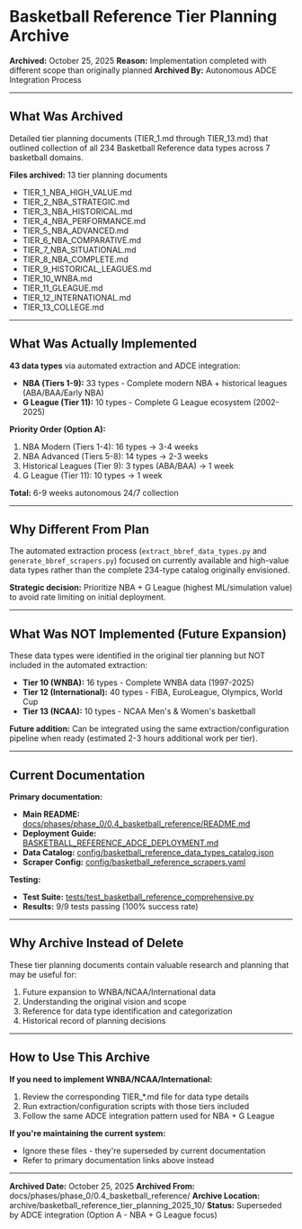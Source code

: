 # Basketball Reference Tier Planning Archive

**Archived:** October 25, 2025
**Reason:** Implementation completed with different scope than originally planned
**Archived By:** Autonomous ADCE Integration Process

---

## What Was Archived

Detailed tier planning documents (TIER_1.md through TIER_13.md) that outlined collection of all 234 Basketball Reference data types across 7 basketball domains.

**Files archived:** 13 tier planning documents
- TIER_1_NBA_HIGH_VALUE.md
- TIER_2_NBA_STRATEGIC.md
- TIER_3_NBA_HISTORICAL.md
- TIER_4_NBA_PERFORMANCE.md
- TIER_5_NBA_ADVANCED.md
- TIER_6_NBA_COMPARATIVE.md
- TIER_7_NBA_SITUATIONAL.md
- TIER_8_NBA_COMPLETE.md
- TIER_9_HISTORICAL_LEAGUES.md
- TIER_10_WNBA.md
- TIER_11_GLEAGUE.md
- TIER_12_INTERNATIONAL.md
- TIER_13_COLLEGE.md

---

## What Was Actually Implemented

**43 data types** via automated extraction and ADCE integration:
- **NBA (Tiers 1-9):** 33 types - Complete modern NBA + historical leagues (ABA/BAA/Early NBA)
- **G League (Tier 11):** 10 types - Complete G League ecosystem (2002-2025)

**Priority Order (Option A):**
1. NBA Modern (Tiers 1-4): 16 types → 3-4 weeks
2. NBA Advanced (Tiers 5-8): 14 types → 2-3 weeks
3. Historical Leagues (Tier 9): 3 types (ABA/BAA) → 1 week
4. G League (Tier 11): 10 types → 1 week

**Total:** 6-9 weeks autonomous 24/7 collection

---

## Why Different From Plan

The automated extraction process (`extract_bbref_data_types.py` and `generate_bbref_scrapers.py`) focused on currently available and high-value data types rather than the complete 234-type catalog originally envisioned.

**Strategic decision:** Prioritize NBA + G League (highest ML/simulation value) to avoid rate limiting on initial deployment.

---

## What Was NOT Implemented (Future Expansion)

These data types were identified in the original tier planning but NOT included in the automated extraction:

- **Tier 10 (WNBA):** 16 types - Complete WNBA data (1997-2025)
- **Tier 12 (International):** 40 types - FIBA, EuroLeague, Olympics, World Cup
- **Tier 13 (NCAA):** 10 types - NCAA Men's & Women's basketball

**Future addition:** Can be integrated using the same extraction/configuration pipeline when ready (estimated 2-3 hours additional work per tier).

---

## Current Documentation

**Primary documentation:**
- **Main README:** [docs/phases/phase_0/0.4_basketball_reference/README.md](../../docs/phases/phase_0/0.4_basketball_reference/README.md)
- **Deployment Guide:** [BASKETBALL_REFERENCE_ADCE_DEPLOYMENT.md](../../BASKETBALL_REFERENCE_ADCE_DEPLOYMENT.md)
- **Data Catalog:** [config/basketball_reference_data_types_catalog.json](../../config/basketball_reference_data_types_catalog.json)
- **Scraper Config:** [config/basketball_reference_scrapers.yaml](../../config/basketball_reference_scrapers.yaml)

**Testing:**
- **Test Suite:** [tests/test_basketball_reference_comprehensive.py](../../tests/test_basketball_reference_comprehensive.py)
- **Results:** 9/9 tests passing (100% success rate)

---

## Why Archive Instead of Delete

These tier planning documents contain valuable research and planning that may be useful for:
1. Future expansion to WNBA/NCAA/International data
2. Understanding the original vision and scope
3. Reference for data type identification and categorization
4. Historical record of planning decisions

---

## How to Use This Archive

**If you need to implement WNBA/NCAA/International:**
1. Review the corresponding TIER_*.md file for data type details
2. Run extraction/configuration scripts with those tiers included
3. Follow the same ADCE integration pattern used for NBA + G League

**If you're maintaining the current system:**
- Ignore these files - they're superseded by current documentation
- Refer to primary documentation links above instead

---

**Archived Date:** October 25, 2025
**Archived From:** docs/phases/phase_0/0.4_basketball_reference/
**Archive Location:** archive/basketball_reference_tier_planning_2025_10/
**Status:** Superseded by ADCE integration (Option A - NBA + G League focus)
